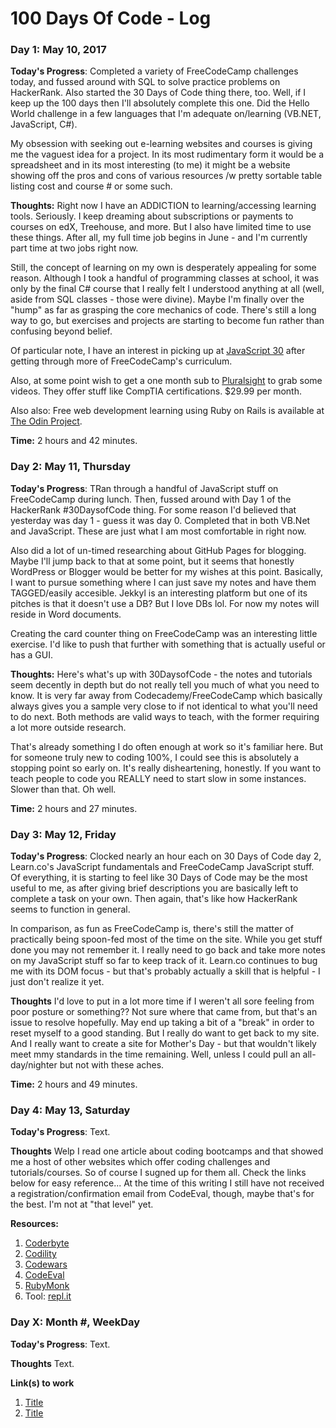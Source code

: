 # 100 Days Of Code - Log

### Day 1: May 10, 2017

**Today's Progress**: Completed a variety of FreeCodeCamp challenges today, and fussed around with SQL to solve practice problems on HackerRank. Also started the 30 Days of Code thing there, too. Well, if I keep up the 100 days then I'll absolutely complete this one. Did the Hello World challenge in a few languages that I'm adequate on/learning (VB.NET, JavaScript, C#).

My obsession with seeking out e-learning websites and courses is giving me the vaguest idea for a project. In its most rudimentary form it would be a spreadsheet and in its most interesting (to me) it might be a website showing off the pros and cons of various resources /w pretty sortable table listing cost and course # or some such. 

**Thoughts:** Right now I have an ADDICTION to learning/accessing learning tools. Seriously. I keep dreaming about subscriptions or payments to courses on edX, Treehouse, and more. But I also have limited time to use these things. After all, my full time job begins in June - and I'm currently part time at two jobs right now. 

Still, the concept of learning on my own is desperately appealing for some reason. Although I took a handful of programming classes at school, it was only by the final C# course that I really felt I understood anything at all (well, aside from SQL classes - those were divine). Maybe I'm finally over the "hump" as far as grasping the core mechanics of code. There's still a long way to go, but exercises and projects are starting to become fun rather than confusing beyond belief.

Of particular note, I have an interest in picking up at [JavaScript 30](https://javascript30.com/) after getting through more of FreeCodeCamp's curriculum. 

Also, at some point wish to get a one month sub to [Pluralsight](https://billing.pluralsight.com/individual/checkout) to grab some videos. They offer stuff like CompTIA certifications. $29.99 per month.

Also also: Free web development learning using Ruby on Rails is available at [The Odin Project](https://www.theodinproject.com/home).

**Time:** 2 hours and 42 minutes. 


### Day 2: May 11, Thursday

**Today's Progress**: TRan through a handful of JavaScript stuff on FreeCodeCamp during lunch. Then, fussed around with Day 1 of the HackerRank #30DaysofCode thing. For some reason I'd believed that yesterday was day 1 - guess it was day 0. Completed that in both VB.Net and JavaScript. These are just what I am most comfortable in right now. 

Also did a lot of un-timed researching about GitHub Pages for blogging. Maybe I'll jump back to that at some point, but it seems that honestly WordPress or Blogger would be better for my wishes at this point. Basically, I want to pursue something where I can just save my notes and have them TAGGED/easily accesible. Jekkyl is an interesting platform but one of its pitches is that it doesn't use a DB? But I love DBs lol. For now my notes will reside in Word documents. 

Creating the card counter thing on FreeCodeCamp was an interesting little exercise. I'd like to push that further with something that is actually useful or has a GUI. 

**Thoughts:** Here's what's up with 30DaysofCode - the notes and tutorials seem decently in depth but do not really tell you much of what you need to know. It is very far away from Codecademy/FreeCodeCamp which basically always gives you a sample very close to if not identical to what you'll need to do next. Both methods are valid ways to teach, with the former requiring a lot more outside research.

That's already something I do often enough at work so it's familiar here. But for someone truly new to coding 100%, I could see this is absolutely a stopping point so early on. It's really disheartening, honestly. If you want to teach people to code you REALLY need to start slow in some instances. Slower than that. Oh well.

**Time:** 2 hours and 27 minutes. 



### Day 3: May 12, Friday

**Today's Progress**: Clocked nearly an hour each on 30 Days of Code day 2, Learn.co's JavaScript fundamentals and FreeCodeCamp JavaScript stuff. Of everything, it is starting to feel like 30 Days of Code may be the most useful to me, as after giving brief descriptions you are basically left to complete a task on your own. Then again, that's like how HackerRank seems to function in general.

In comparison, as fun as FreeCodeCamp is, there's still the matter of practically being spoon-fed most of the time on the site. While you get stuff done you may not remember it.  I really need to go back and take more notes on my JavaScript stuff so far to keep track of it. Learn.co continues to bug me with its DOM focus - but that's probably actually a skill that is helpful - I just don't realize it yet.

**Thoughts** I'd love to put in a lot more time if I weren't all sore feeling from poor posture or something?? Not sure where that came from, but that's an issue to resolve hopefully. May end up taking a bit of a "break" in order to reset myself to a good standing. But I really do want to get back to my site. And I really want to create a site for Mother's Day - but that wouldn't likely meet mmy standards in the time remaining. Well, unless I could pull an all-day/nighter but not with these aches. 

**Time:** 2 hours and 49 minutes.

### Day 4: May 13, Saturday

**Today's Progress**: Text.

**Thoughts** Welp I read one article about coding bootcamps and that showed me a host of other websites which offer coding challenges and tutorials/courses. So of course I sugned up for them all. Check the links below for easy reference... At the time of this writing I still have not received a registration/confirmation email from CodeEval, though, maybe that's for the best. I'm not at "that level" yet. 

**Resources:**
1. [Coderbyte](https://coderbyte.com/)
2. [Codility](https://codility.com/programmers/)
3. [Codewars](https://www.codewars.com/)
4. [CodeEval](https://www.codeeval.com)
5. [RubyMonk](https://rubymonk.com/)
6. Tool: [repl.it](https://repl.it/)


### Day X: Month #, WeekDay

**Today's Progress**: Text.

**Thoughts** Text.

**Link(s) to work**
1. [Title](https://www.freecodecamp.com/challenges/find-the-longest-word-in-a-string)
2. [Title](https://www.example.com)
